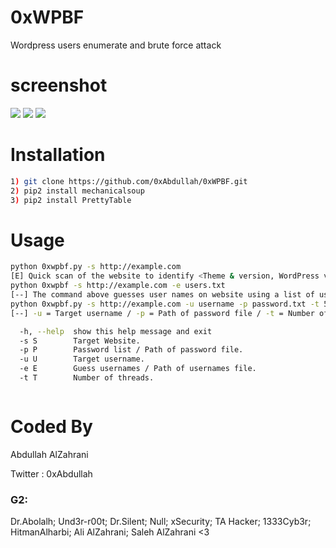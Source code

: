 # 0xWPBF
Wordpress users enumerate and brute force attack
# screenshot
![](https://raw.githubusercontent.com/0xAbdullah/0xWPBF/master/screenshot/Screenshot1.png)
![](https://raw.githubusercontent.com/0xAbdullah/0xWPBF/master/screenshot/Screenshot2.png)
![](https://raw.githubusercontent.com/0xAbdullah/0xWPBF/master/screenshot/Screenshot3.png)
# Installation
```bash
1) git clone https://github.com/0xAbdullah/0xWPBF.git
2) pip2 install mechanicalsoup
3) pip2 install PrettyTable
```
# Usage
```bash
python 0xwpbf.py -s http://example.com
[E] Quick scan of the website to identify <Theme & version, WordPress version, Plugins & version, Scanning for Files and Directories, active user>
python 0xwpbf -s http://example.com -e users.txt
[--] The command above guesses user names on website using a list of usernames
python 0xwpbf.py -s http://example.com -u username -p password.txt -t 5
[--] -u = Target username / -p = Path of password file / -t = Number of threads

  -h, --help  show this help message and exit
  -s S        Target Website.
  -p P        Password list / Path of password file.
  -u U        Target username.
  -e E        Guess usernames / Path of usernames file.
  -t T        Number of threads.



```
# Coded By
Abdullah AlZahrani

Twitter : 0xAbdullah

### G2:
Dr.Abolalh; Und3r-r00t; Dr.Silent; Null; xSecurity; TA Hacker; 1333Cyb3r; HitmanAlharbi; Ali AlZahrani; Saleh AlZahrani <3
